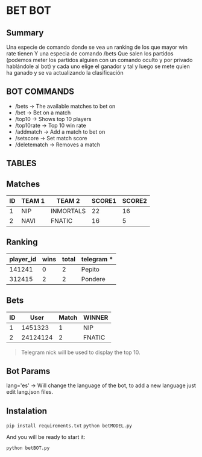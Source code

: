 BET BOT
=======

Summary
-------

Una especie de comando donde se vea un ranking de los que mayor win rate tienen
Y una especia de comando /bets
Que salen los partidos (podemos meter los partidos alguien con un comando oculto y por privado hablándole al bot)
y cada uno elige el ganador y tal y luego se mete quien ha ganado y se va actualizando la clasificación

BOT COMMANDS
------------

* /bets -> The available matches to bet on
* /bet -> Bet on a match
* /top10 -> Shows top 10 players
* /top10rate -> Top 10 win rate
* /addmatch -> Add a match to bet on
* /setscore -> Set match score
* /deletematch -> Removes a match


TABLES
------


## Matches

| ID  | TEAM 1    | TEAM 2    | SCORE1 | SCORE2 |
| --- | --------- | --------- | ------ | ------ |
| 1   | NIP       | INMORTALS | 22     | 16     |
| 2   | NAVI      | FNATIC    | 16     | 5      |

## Ranking

| player_id | wins | total | telegram *|
| --------- | ---- | ----- | --------- |
| 141241    | 0    | 2     | Pepito    |
| 312415    | 2    | 2     | Pondere   |

## Bets

| ID  | User      | Match     | WINNER |
| --- | --------- | --------- | ------ |
| 1   | 1451323   | 1         | NIP    |
| 2   | 24124124  | 2         | FNATIC |

> Telegram nick will be used to display the top 10.


Bot Params
----------

lang='es' -> Will change the language of the bot, to add a new language just
edit lang.json files.

Instalation
-----------

`pip install requirements.txt`
`python betMODEL.py`

And you will be ready to start it:

`python betBOT.py`
